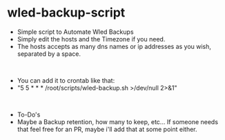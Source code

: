 # wled-backup-script
- Simple script to Automate Wled Backups
- Simply edit the hosts and the Timezone if you need.
- The hosts accepts as many dns names or ip addresses as you wish, separated by a space.
<br>

- You can add it to crontab like that:
- "5 5 * * * /root/scripts/wled-backup.sh >/dev/null 2>&1"
<br>

- To-Do's
- Maybe a Backup retention, how many to keep, etc... If someone needs that feel free for an PR, maybe i'll add that at some point either.
